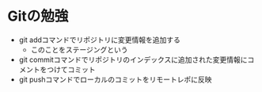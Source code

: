 # Gitの勉強
- git addコマンドでリポジトリに変更情報を追加する
    - このことをステージングという
- git commitコマンドでリポジトリのインデックスに追加された変更情報にコメントをつけてコミット
- git pushコマンドでローカルのコミットをリモートレポに反映
